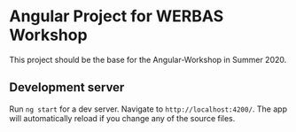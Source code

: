 # Angular Project for WERBAS Workshop

This project should be the base for the Angular-Workshop in Summer 2020. 

## Development server

Run `ng start` for a dev server. Navigate to `http://localhost:4200/`. The app will automatically reload if you change any of the source files.
